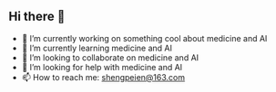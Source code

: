 ## Hi there 👋

- 🔭 I’m currently working on something cool about medicine and AI
- 🌱 I’m currently learning medicine and AI
- 👯 I’m looking to collaborate on medicine and AI
- 🤔 I’m looking for help with medicine and AI
- 📫 How to reach me: shengpeien@163.com

